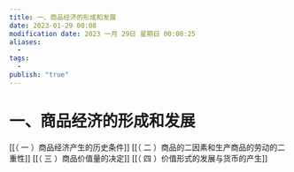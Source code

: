 ```yaml
---
title: 一、商品经济的形成和发展
date: 2023-01-29 00:08
modification date: 2023 一月 29日 星期日 00:08:25
aliases:
  - 
tags:
  - 
publish: "true"
---
```


# 一、商品经济的形成和发展

[[（ 一 ）商品经济产生的历史条件]]
[[（ 二 ）商品的二因素和生产商品的劳动的二重性]]
[[（ 三 ）商品价值量的决定]]
[[（ 四 ）价值形式的发展与货币的产生]]
